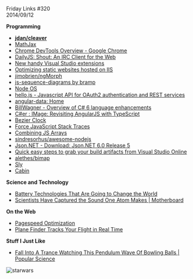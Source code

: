 Friday Links #320  
2014/09/12

**Programming**

- **[jdan/cleaver](https://github.com/jdan/cleaver)**   
- [MathJax](http://www.mathjax.org/)   
- [Chrome DevTools Overview - Google Chrome](https://developer.chrome.com/devtools)   
- [DailyJS: Shout: An IRC Client for the Web](http://dailyjs.com/2014/09/09/shout/)   
- [New handy Visual Studio extensions](http://madskristensen.net/post/new-handy-visual-studio-extensions)   
- [Optimizing static websites hosted on IIS](http://madskristensen.net/post/optimizing-static-websites-on-iis)   
- [jimobrien/ngMorph](https://github.com/jimobrien/ngMorph)   
- [js-sequence-diagrams by bramp](http://bramp.github.io/js-sequence-diagrams/)   
- [Node OS](http://node-os.com/)   
- [hello.js - Javascript API for OAuth2 authentication and REST services](http://adodson.com/hello.js/#help--support)   
- [angular-data: Home](http://angular-data.pseudobry.com/)   
- [BillWagner - Overview of C# 6 language enhancements](http://thebillwagner.com/blog/overview-of-c-6-language-enhancements?utm_source=feedburner&utm_medium=feed&utm_campaign=Feed%3A+billwagner+%28Bill+Blogs+in+C%23%29)   
- [C#er : IMage: Revisiting AngularJS with TypeScript](http://csharperimage.jeremylikness.com/2014/09/revisiting-angularjs-with-typescript.html)   
- [Bezier Clock](http://jackf.net/bezier-clock/)   
- [Force JavaScript Stack Traces](http://davidwalsh.name/javascript-stack-trace)   
- [Combining JS Arrays](http://davidwalsh.name/combining-js-arrays)   
- [sindresorhus/awesome-nodejs](https://github.com/sindresorhus/awesome-nodejs?utm_source=nodeweekly&utm_medium=email)   
- [Json.NET - Download: Json.NET 6.0 Release 5](http://json.codeplex.com/releases/view/132306)   
- [Quick easy steps to grab your build artifacts from Visual Studio Online](http://codebetter.com/johnvpetersen/2014/09/12/quick-easy-steps-to-grab-your-build-artifacts-from-visual-studio-online/)   
- [alethes/bimap](https://github.com/alethes/bimap)   
- [Sly](http://darsa.in/sly/)   
- [Cabin](http://www.cabinjs.com/)   

**Science and Technology**

- [Battery Technologies That Are Going to Change the World](http://www.makeuseof.com/tag/battery-technologies-going-change-world/)   
- [Scientists Have Captured the Sound One Atom Makes | Motherboard](http://motherboard.vice.com/read/scientists-have-captured-the-sound-one-atom-makes)   

**On the Web**

- [Pagespeed Optimization](http://www.feedthebot.com/pagespeed/)
- [Plane Finder Tracks Your Flight in Real Time](http://lifehacker.com/plane-finder-tracks-your-flight-in-real-time-1631064892)   

**Stuff I Just Like**

- [Fall Into A Trance Watching This Pendulum Wave Of Bowling Balls | Popular Science](http://www.popsci.com/article/science/fall-trance-watching-pendulum-wave-bowling-balls)

![starwars](/content/images/blog/2014-09-12-Friday-Links-320/starwars.jpg)